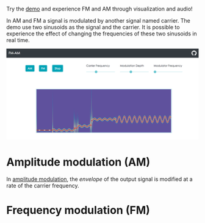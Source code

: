 Try the [demo](http://fm-am.auditory.fr/) and experience FM and AM through visualization and audio!

In AM and FM a signal is modulated by another signal named carrier. The demo use two sinusoids as the signal and the carrier. It is possible to experience the effect of changing the frequencies of these two sinusoids in real time.

![demo](images/demo.png)

# Amplitude modulation (AM)

In [amplitude modulation](https://en.wikipedia.org/wiki/Amplitude_modulation), the *envelope* of the output signal is modified at a rate of the carrier frequency.

# Frequency modulation (FM)



